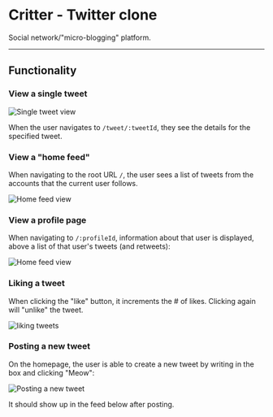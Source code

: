 # Critter - Twitter clone

Social network/"micro-blogging" platform. 

---

## Functionality


### View a single tweet

![Single tweet view](./assets/screenshots/single-tweet-view.png)

When the user navigates to `/tweet/:tweetId`, they see the details for the specified tweet.

### View a "home feed"

When navigating to the root URL `/`, the user sees a list of tweets from the accounts that the current user follows.

![Home feed view](./assets/screenshots/index-view.gif)

### View a profile page

When navigating to `/:profileId`, information about that user is displayed, above a list of that user's tweets (and retweets):

![Home feed view](./assets/screenshots/profile-view.png)

### Liking a tweet

When clicking the "like" button, it increments the # of likes. Clicking again will "unlike" the tweet.

![liking tweets](./assets/screenshots/like-tweet.gif)

### Posting a new tweet

On the homepage, the user is able to create a new tweet by writing in the box and clicking "Meow":

![Posting a new tweet](./assets/screenshots/post-tweet.gif)

It should show up in the feed below after posting.
